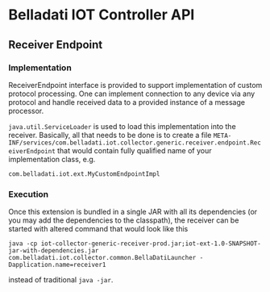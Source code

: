 # Belladati IOT Controller API

## Receiver Endpoint

### Implementation

ReceiverEndpoint interface is provided to support implementation of custom
protocol processing. One can implement connection to any device via any protocol
and handle received data to a provided instance of a message processor.

`java.util.ServiceLoader` is used to load this implementation into the receiver. Basically,
all that needs to be done is to create a file 
`META-INF/services/com.belladati.iot.collector.generic.receiver.endpoint.ReceiverEndpoint`
that would contain fully qualified name of your implementation class, e.g.
```
com.belladati.iot.ext.MyCustomEndpointImpl
```

### Execution

Once this extension is bundled in a single JAR with all its dependencies (or you may
add the dependencies to the classpath), the receiver can be started with altered command
that would look like this
```
java -cp iot-collector-generic-receiver-prod.jar;iot-ext-1.0-SNAPSHOT-jar-with-dependencies.jar com.belladati.iot.collector.common.BellaDatiLauncher -Dapplication.name=receiver1
```
instead of traditional `java -jar`.

